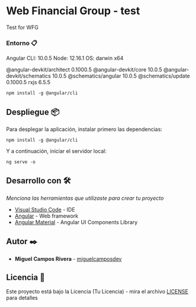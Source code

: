 # Web Financial Group - test

Test for WFG 

### Entorno 📋

Angular CLI: 10.0.5
Node: 12.16.1
OS: darwin x64

@angular-devkit/architect    0.1000.5
@angular-devkit/core         10.0.5
@angular-devkit/schematics   10.0.5
@schematics/angular          10.0.5
@schematics/update           0.1000.5
rxjs                         6.5.5

```
npm install -g @angular/cli
```

## Despliegue 📦

Para desplegar la aplicación, instalar primero las dependencias:

```
npm install -g @angular/cli
```

Y a continuación, iniciar el servidor local:

```
ng serve -o
```

## Desarrollo con 🛠️

_Menciona las herramientas que utilizaste para crear tu proyecto_

* [Visual Studio Code](https://code.visualstudio.com/) - IDE
* [Angular](https://angular.io/) - Web framework
* [Angular Material](https://material.angular.io/) - Angular UI Components Library

## Autor ✒️

* **Miguel Campos Rivera** - [miguelcamposdev](https://github.com/miguelcamposdev)

## Licencia 📄

Este proyecto está bajo la Licencia (Tu Licencia) - mira el archivo [LICENSE](LICENSE) para detalles
